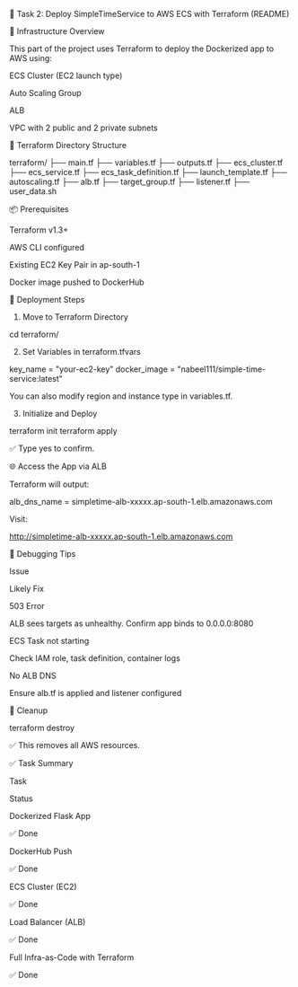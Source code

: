 📘 Task 2: Deploy SimpleTimeService to AWS ECS with Terraform (README)

🧱 Infrastructure Overview

This part of the project uses Terraform to deploy the Dockerized app to AWS using:

ECS Cluster (EC2 launch type)

Auto Scaling Group

ALB

VPC with 2 public and 2 private subnets

📁 Terraform Directory Structure

terraform/
├── main.tf
├── variables.tf
├── outputs.tf
├── ecs_cluster.tf
├── ecs_service.tf
├── ecs_task_definition.tf
├── launch_template.tf
├── autoscaling.tf
├── alb.tf
├── target_group.tf
├── listener.tf
├── user_data.sh

📦 Prerequisites

Terraform v1.3+

AWS CLI configured

Existing EC2 Key Pair in ap-south-1

Docker image pushed to DockerHub

🚀 Deployment Steps

1. Move to Terraform Directory

cd terraform/

2. Set Variables in terraform.tfvars

key_name      = "your-ec2-key"
docker_image  = "nabeel111/simple-time-service:latest"

You can also modify region and instance type in variables.tf.

3. Initialize and Deploy

terraform init
terraform apply

✅ Type yes to confirm.

🌐 Access the App via ALB

Terraform will output:

alb_dns_name = simpletime-alb-xxxxx.ap-south-1.elb.amazonaws.com

Visit:

http://simpletime-alb-xxxxx.ap-south-1.elb.amazonaws.com

🧪 Debugging Tips

Issue

Likely Fix

503 Error

ALB sees targets as unhealthy. Confirm app binds to 0.0.0.0:8080

ECS Task not starting

Check IAM role, task definition, container logs

No ALB DNS

Ensure alb.tf is applied and listener configured

🧹 Cleanup

terraform destroy

✅ This removes all AWS resources.

✅ Task Summary

Task

Status

Dockerized Flask App

✅ Done

DockerHub Push

✅ Done

ECS Cluster (EC2)

✅ Done

Load Balancer (ALB)

✅ Done

Full Infra-as-Code with Terraform

✅ Done
